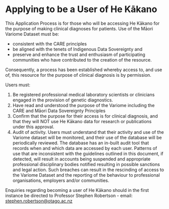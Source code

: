 # Applying to be a User of He Kākano

This Application Process is for those who will be accessing He Kākano for the purpose of making clinical diagnoses for patients. Use of the Māori Variome Dataset must be:

- consistent with the CARE principles 
- be aligned with the tenets of Indigenous Data Sovereignty and
- preserve and enhance the trust and enthusiasm of participating communities who have contributed to the creation of the resource.

Consequently, a process has been established whereby access to, and use of, this resource for the purpose of clinical diagnosis is by permission.

Users must:
1. Be registered professional medical laboratory scientists or clinicians engaged in the provision of genetic diagnostics.
2. Have read and understood the purpose of the Variome including the CARE and Māori Data Sovereignty Principles
3. Confirm that the purpose for their access is for clinical diagnosis, and that they will NOT use He Kākano data for research or publications under this approval.
4. Audit of activity. Users must understand that their activity and use of the Variome dataset will be monitored, and their use of the database will be periodically reviewed. The database has an in-built audit tool that records when and which data are accessed by each user. Patterns of use that are inconsistent with the guidelines outlined in this document, if detected, will result in accounts being suspended and appropriate professional disciplinary bodies notified resulting in possible sanctions and legal action. Such breaches can result in the rescinding of access to the Variome Dataset and the reporting of the behaviour to professional organisations, employers and/or communities.

Enquiries regarding becoming a user of He Kākano should in the first instance be directed to Professor Stephen Robertson - email: [stephen.robertson@otago.ac.nz](mailto:stephen.robertson@otago.ac.nz)

